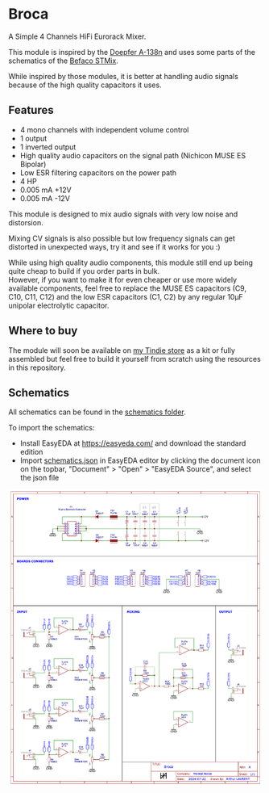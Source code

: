 # Broca

A Simple 4 Channels HiFi Eurorack Mixer.

This module is inspired by the [Doepfer A-138n](https://doepfer.de/a138n.htm) and uses some parts of the schematics of the [Befaco STMix](https://www.befaco.org/stmix/).

While inspired by those modules, it is better at handling audio signals because of the high quality capacitors it uses.  

## Features

- 4 mono channels with independent volume control
- 1 output
- 1 inverted output
- High quality audio capacitors on the signal path (Nichicon MUSE ES Bipolar)
- Low ESR filtering capacitors on the power path
- 4 HP
- 0.005 mA +12V
- 0.005 mA -12V

This module is designed to mix audio signals with very low noise and distorsion.

Mixing CV signals is also possible but low frequency signals can get distorted in unexpected ways, try it and see if it works for you :)

While using high quality audio components, this module still end up being quite cheap to build if you order parts in bulk.  
However, if you want to make it for even cheaper or use more widely available components, feel free to replace the MUSE ES capacitors (C9, C10, C11, C12) and the low ESR capacitors (C1, C2) by any regular 10µF unipolar electrolytic capacitor.

## Where to buy

The module will soon be available on [my Tindie store](https://www.tindie.com/stores/mentalnoise/) as a kit or fully assembled but feel free to build it yourself from scratch using the resources in this repository.

## Schematics

All schematics can be found in the [schematics folder](./schematics).

To import the schematics:
- Install EasyEDA at https://easyeda.com/ and download the standard edition
- Import [schematics.json](./schematics/schematics.json) in EasyEDA editor by clicking the document icon on the topbar, "Document" > "Open" > "EasyEDA Source", and select the json file

![Broca - Mental Noise - Schematics](./schematics/broca.png)